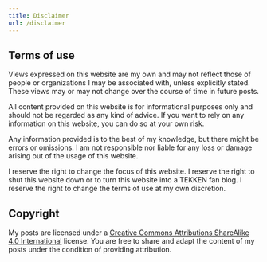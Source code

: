 ```yaml
---
title: Disclaimer
url: /disclaimer
---
```


## Terms of use

Views expressed on this website are my own and may not reflect those of people or organizations I may be associated with, unless explicitly stated. These views may or may not change over the course of time in future posts.

All content provided on this website is for informational purposes only and should not be regarded as any kind of advice. If you want to rely on any information on this website, you can do so at your own risk.

Any information provided is to the best of my knowledge, but there might be errors or omissions. I am not responsible nor liable for any loss or damage arising out of the usage of this website.

I reserve the right to change the focus of this website. I reserve the right to shut this website down or to turn this website into a TEKKEN fan blog. I reserve the right to change the terms of use at my own discretion. 

## Copyright

My posts are licensed under a [Creative Commons Attributions ShareAlike 4.0 International](https://creativecommons.org/licenses/by-sa/4.0/) license. You are free to share and adapt the content of my posts under the condition of providing attribution.
